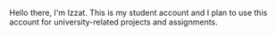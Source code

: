 Hello there, I'm Izzat. This is my student account and I plan to use this account for university-related projects and assignments.

<!---
izzatzainir01/izzatzainir01 is a ✨ special ✨ repository because its `README.md` (this file) appears on your GitHub profile.
You can click the Preview link to take a look at your changes.
--->

